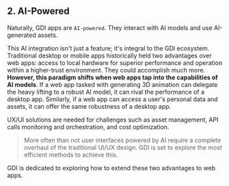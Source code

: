 ## 2. AI-Powered

Naturally, GDI apps are `AI-powered`. They interact with AI models and use AI-generated assets.

This AI integration isn't just a feature; it's integral to the GDI ecosystem. Traditional desktop or mobile apps historically held two advantages over web apps: access to local hardware for superior performance and operation within a higher-trust environment. They could accomplish much more. **However, this paradigm shifts when web apps tap into the capabilities of AI models**. If a web app tasked with generating 3D animation can delegate the heavy lifting to a robust AI model, it can rival the performance of a desktop app. Similarly, if a web app can access a user's personal data and assets, it can offer the same robustness of a desktop app.

UX/UI solutions are needed for challenges such as asset management, API calls monitoring and orchestration, and cost optimization.

> More often than not user interfaces powered by AI require a complete overhaul of the traditional UI/UX design. GDI is set to explore the most efficient methods to achieve this.

GDI is dedicated to exploring how to extend these two advantages to web apps.
